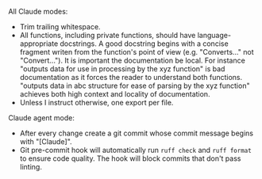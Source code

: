 All Claude modes:

- Trim trailing whitespace.
- All functions, including private functions, should have language-appropriate docstrings. A good docstring begins with a concise fragment writen from the function's point of view (e.g. "Converts..." not "Convert..."). It is important the documentation be local. For instance "outputs data for use in processing by the xyz function" is bad documentation as it forces the reader to understand both functions. "outputs data in abc structure for ease of parsing by the xyz function" achieves both high context and locality of documentation.
- Unless I instruct otherwise, one export per file.

Claude agent mode:

- After every change create a git commit whose commit message begins with "[Claude]".
- Git pre-commit hook will automatically run `ruff check` and `ruff format` to ensure code quality. The hook will block commits that don't pass linting.

